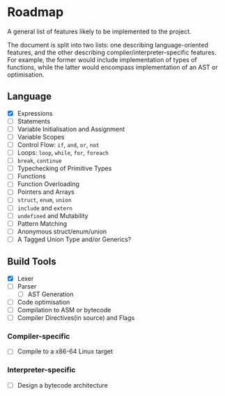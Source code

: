 # Roadmap

A general list of features likely to be implemented to the project.

The document is split into two lists: one describing language-oriented features,
and the other describing compiler/interpreter-specific features. For example,
the former would include implementation of types of functions, while the latter
would encompass implementation of an AST or optimisation.

## Language

- [x] Expressions
- [ ] Statements
- [ ] Variable Initialisation and Assignment
- [ ] Variable Scopes
- [ ] Control Flow: `if`, `and`, `or`, `not`
- [ ] Loops: `loop`, `while`, `for`, `foreach`
- [ ] `break`, `continue`
- [ ] Typechecking of Primitive Types
- [ ] Functions
- [ ] Function Overloading
- [ ] Pointers and Arrays
- [ ] `struct`, `enum`, `union`
- [ ] `include` and `extern`
- [ ] `undefined` and Mutability
- [ ] Pattern Matching
- [ ] Anonymous struct/enum/union
- [ ] A Tagged Union Type and/or Generics?

## Build Tools

- [x] Lexer
- [ ] Parser
  - [ ] AST Generation
- [ ] Code optimisation
- [ ] Compilation to ASM or bytecode
- [ ] Compiler Directives(in source) and Flags

### Compiler-specific

- [ ] Compile to a x86-64 Linux target

### Interpreter-specific

- [ ] Design a bytecode architecture
